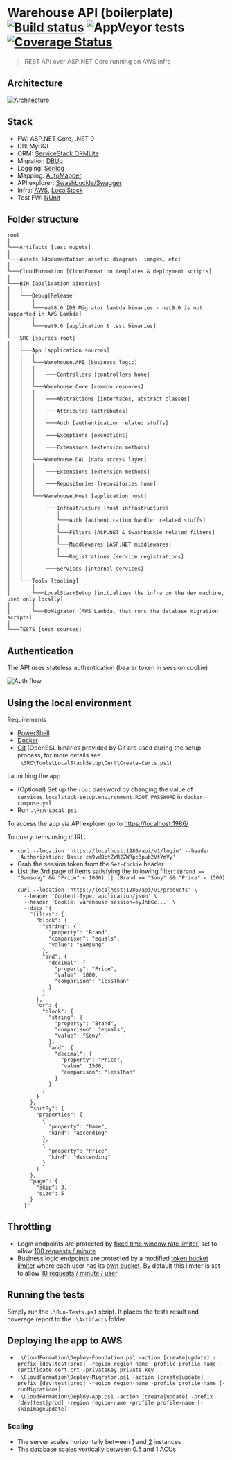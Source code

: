 # Warehouse API (boilerplate) [![Build status](https://ci.appveyor.com/api/projects/status/na8ucgrrf5g34202/branch/master?svg=true)](https://ci.appveyor.com/project/Sholtee/warehouse/branch/master) ![AppVeyor tests](https://img.shields.io/appveyor/tests/sholtee/warehouse/master) [![Coverage Status](https://coveralls.io/repos/github/Sholtee/warehouse/badge.svg?branch=master)](https://coveralls.io/github/Sholtee/warehouse?branch=master)

> REST API over ASP.NET Core running on AWS infra 

## Architecture
![Architecture](Assets/Architecture/architecture.png)

## Stack
- FW: ASP.NET Core, .NET 9
- DB: MySQL
- ORM: [ServiceStack ORMLite](https://docs.servicestack.net/ormlite/)
- Migration [DBUp](https://dbup.github.io/)
- Logging: [Serilog](https://serilog.net/)
- Mapping: [AutoMapper](https://automapper.org/)
- API explorer: [Swashbuckle/Swagger](https://github.com/domaindrivendev/Swashbuckle.AspNetCore/)
- Infra: [AWS](https://aws.amazon.com/), [LocalStack](https://www.localstack.cloud/)
- Test FW: [NUnit](https://nunit.org/)

## Folder structure
```
root
│
└───Artifacts [test ouputs]
│
└───Assets [documentation assets: diagrams, images, etc]
│
└───CloudFormation [CloudFormation templates & deployment scripts]
│
└───BIN [application binaries]
│   │
│   └───Debug|Release
│       │
│       └───net8.0 [DB Migrator lambda binaries - net9.0 is not supported in AWS Lambda]
│       │
│       └───net9.0 [application & test binaries]
│
└───SRC [sources root]
│   │
│   └───App [application sources]
│   │   │
│   │   └───Warehouse.API [business logic]
│   │   │   │
│   │   │   └───Controllers [controllers home]
│   │   │
│   │   └───Warehouse.Core [common resoures]
│   │   │   │
│   │   │   └───Abstractions [interfaces, abstract classes]
│   │   │   │
│   │   │   └───Attributes [attributes]
│   │   │   │
│   │   │   └───Auth [authentication related stuffs]
│   │   │   │
│   │   │   └───Exceptions [exceptions]
│   │   │   │
│   │   │   └───Extensions [extension methods]
│   │   │
│   │   └───Warehouse.DAL [data access layer]
│   │   │   │
│   │   │   └───Extensions [extension methods]
│   │   │   │
│   │   │   └───Repositories [repositories home]
│   │   │
│   │   └───Warehouse.Host [application host]
│   │       │
│   │       └───Infrastructure [host infrastructure]
│   │       │   │
│   │       │   └───Auth [authentication handler related stuffs]
│   │       │   │
│   │       │   └───Filters [ASP.NET & Swashbuckle related filters]
│   │       │   │
│   │       │   └───Middlewares [ASP.NET middlewares]
│   │       │   │
│   │       │   └───Registrations [service registrations]
│   │       │
│   │       └───Services [internal services]
│   │
│   └───Tools [tooling]
│       │
│       └───LocalStackSetup [initializes the infra on the dev machine, used only locally]
│       │
│       └───DbMigrator [AWS Lambda, that runs the database migration scripts]
│
└───TESTS [test sources]
```

## Authentication
The API uses stateless authentication (bearer token in session cookie)

![Auth flow](Assets/Auth/auth.png)

## Using the local environment
Requirements
- [PowerShell](https://learn.microsoft.com/en-us/powershell/scripting/install/installing-powershell-on-windows?view=powershell-7.4)
- [Docker](https://docs.docker.com/desktop/setup/install/windows-install/)
- [Git](https://git-scm.com/downloads/win) (OpenSSL binaries provided by Git are used during the setup process, for more details see `.\SRC\Tools\LocalStackSetup\Cert\Create-Certs.ps1`)

Launching the app
- (Optional) Set up the `root` password by changing the value of `services.localstack-setup.environment.ROOT_PASSWORD` in `docker-compose.yml`
- Run `.\Run-Local.ps1`

To access the app via API explorer go to [https://localhost:1986/](https://localhost:1986/)

To query items using cURL:
- `curl --location 'https://localhost:1986/api/v1/login' --header 'Authorization: Basic cm9vdDptZWR2ZWRpc3pub2VtYmVy'`
- Grab the session token from the `Set-Cookie` header 
- List the 3rd page of items satisfying the following filter: `(Brand == "Samsung" && "Price" < 1000) || (Brand == "Sony" && "Price" < 1500)`
  ```
  curl --location 'https://localhost:1986/api/v1/products' \
    --header 'Content-Type: application/json' \
    --header 'Cookie: warehouse-session=eyJhbGc...' \
    --data '{
      "filter": {
	    "block": {
	      "string": {
	  	    "property": "Brand",
		    "comparison": "equals",
		    "value": "Samsung"
	      },
	      "and": {
		    "decimal": {
		      "property": "Price",
		      "value": 1000,
		      "comparison": "lessThan"
		    }
	      }
	    },
	    "or": {
	      "block": {
		    "string": {
		      "property": "Brand",
		      "comparison": "equals",
		      "value": "Sony"
		    },
		    "and": {
		      "decimal": {
			    "property": "Price",
			    "value": 1500,
			    "comparison": "lessThan"
		      }
		    }
	      }
	    }
      },
      "sortBy": {
	    "properties": [
	      {
		    "property": "Name",
		    "kind": "ascending"
	      },
	      {
		    "property": "Price",
		    "kind": "descending"
	      }
	    ]
      },
      "page": {
	    "skip": 3,
	    "size": 5
      }
    }'
  ```

## Throttling 
- Login endpoints are protected by [fixed time window rate limiter](https://learn.microsoft.com/en-us/aspnet/core/performance/rate-limit?view=aspnetcore-9.0#fixed-window-limiter ), set to allow [100 requests / minute](https://github.com/Sholtee/warehouse/blob/61feabed42df1d2f99d96574e89b575950d56f7a/SRC/App/Warehouse.Host/appsettings.json#L33)
- Business logic endpoints are protected by a modified [token bucket limiter](https://learn.microsoft.com/en-us/aspnet/core/performance/rate-limit?view=aspnetcore-9.0#token-bucket-limiter) where each user has its [own bucket](https://github.com/Sholtee/warehouse/blob/61feabed42df1d2f99d96574e89b575950d56f7a/SRC/App/Warehouse.Host/Infrastructure/Registrations/Registrations.RateLimiting.cs#L38 ). By default this limiter is set to allow [10 requests / minute / user](https://github.com/Sholtee/warehouse/blob/61feabed42df1d2f99d96574e89b575950d56f7a/SRC/App/Warehouse.Host/appsettings.json#L38 )
  
## Running the tests
Simply run the `.\Run-Tests.ps1` script. It places the tests result and coverage report to the `.\Artifacts` folder
  
## Deploying the app to AWS
- `.\CloudFormation\Deploy-Foundation.ps1 -action [create|update] -prefix [dev|test|prod] -region region-name -profile profile-name -certificate cert.crt -privateKey private.key`
- `.\CloudFormation\Deploy-Migrator.ps1 -action [create|update] -prefix [dev|test|prod] -region region-name -profile profile-name [-runMigrations]`
- `.\CloudFormation\Deploy-App.ps1 -action [create|update] -prefix [dev|test|prod] -region region-name -profile profile-name [-skipImageUpdate]`

### Scaling
- The server scales horizontally between [1](https://github.com/Sholtee/warehouse/blob/6f03102056d35dc1a64779a05a3f9e975cd74425/CloudFormation/app.dev.json#L4 ) and [2](https://github.com/Sholtee/warehouse/blob/6f03102056d35dc1a64779a05a3f9e975cd74425/CloudFormation/app.dev.json#L5 ) instances 
- The database scales vertically between [0.5](https://github.com/Sholtee/warehouse/blob/6f03102056d35dc1a64779a05a3f9e975cd74425/CloudFormation/foundation.dev.json#L3 ) and [1](https://github.com/Sholtee/warehouse/blob/6f03102056d35dc1a64779a05a3f9e975cd74425/CloudFormation/foundation.dev.json#L4 ) [ACU](https://docs.aws.amazon.com/AmazonRDS/latest/AuroraUserGuide/aurora-serverless-v2.how-it-works.html#aurora-serverless-v2.how-it-works.capacity )s